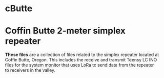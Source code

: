# cButte
Coffin Butte 2-meter simplex repeater
=====================================

**These files**  are a collection of files related to the simplex repeater
located at Coffin Butte, Oregon.  This includes the receive and transmit Teensy LC
INO files for the system monitor that uses LoRa to send data from the repeater
to receivers in the valley.
